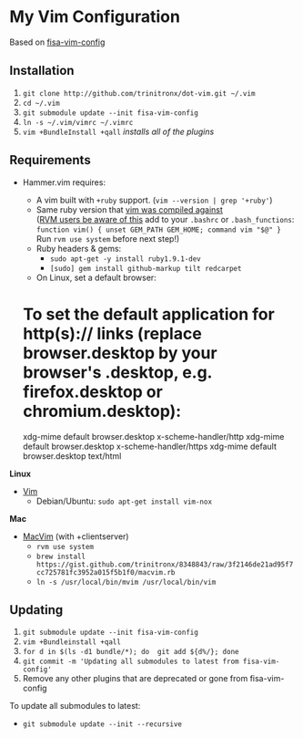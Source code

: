 # My Vim Configuration

Based on [fisa-vim-config](https://github.com/fisadev/fisa-vim-config)

## Installation

1. `git clone http://github.com/trinitronx/dot-vim.git ~/.vim`
2. `cd ~/.vim`
3. `git submodule update --init fisa-vim-config`
4. `ln -s ~/.vim/vimrc ~/.vimrc`
5. `vim +BundleInstall +qall` _installs all of the plugins_

## Requirements

 * Hammer.vim requires:
   * A vim built with `+ruby` support. (`vim --version | grep '+ruby'`)
   * Same ruby version that [vim was compiled against](http://mattmargolis.net/scripting_vim_with_ruby.pdf)<br/>
     ([RVM users be aware of this](https://github.com/matthias-guenther/hammer.vim#rvm-users)
     add to your `.bashrc` or `.bash_functions`:<br/>
     `function vim() { unset GEM_PATH GEM_HOME; command vim "$@" }`
     <br/>Run `rvm use system` before next step!)
   * Ruby headers & gems: 
     * `sudo apt-get -y install ruby1.9.1-dev`
     * `[sudo] gem install github-markup tilt redcarpet`
   * On Linux, set a default browser:

    # To set the default application for http(s):// links (replace browser.desktop by your browser's .desktop, e.g. firefox.desktop or chromium.desktop):
    xdg-mime default browser.desktop x-scheme-handler/http
    xdg-mime default browser.desktop x-scheme-handler/https
    xdg-mime default browser.desktop text/html


**Linux**

 * [Vim](http://www.vim.org/)
   * Debian/Ubuntu: `sudo apt-get install vim-nox`

**Mac**

 * [MacVim](https://github.com/b4winckler/macvim)  (with +clientserver)
   * `rvm use system`
   * `brew install https://gist.github.com/trinitronx/8348843/raw/3f2146de21ad95f7cc725781fc3952a015f5b1f0/macvim.rb`
   * `ln -s /usr/local/bin/mvim /usr/local/bin/vim`

## Updating

1. `git submodule update --init fisa-vim-config`
2. `vim +Bundleinstall +qall`
3. `for d in $(ls -d1 bundle/*); do  git add ${d%/}; done`
4. `git commit -m 'Updating all submodules to latest from fisa-vim-config'`
5. Remove any other plugins that are deprecated or gone from fisa-vim-config

To update all submodules to latest:

 * `git submodule update --init --recursive`
